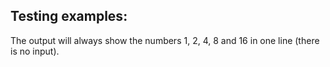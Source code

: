 ## Testing examples:

The output will always show the numbers 1, 2, 4, 8 and 16 in one line (there
is no input).
